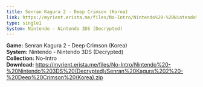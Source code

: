 ```yaml
---
title: Senran Kagura 2 - Deep Crimson (Korea)
link: https://myrient.erista.me/files/No-Intro/Nintendo%20-%20Nintendo%203DS%20(Decrypted)/Senran%20Kagura%202%20-%20Deep%20Crimson%20(Korea).zip
type: single1
System: Nintendo - Nintendo 3DS (Decrypted)
---
```

<b>Game:</b> Senran Kagura 2 - Deep Crimson (Korea)<br>
<b>System:</b> Nintendo - Nintendo 3DS (Decrypted)<br>
<b>Collection:</b> No-Intro<br>
<b>Download:</b> https://myrient.erista.me/files/No-Intro/Nintendo%20-%20Nintendo%203DS%20(Decrypted)/Senran%20Kagura%202%20-%20Deep%20Crimson%20(Korea).zip